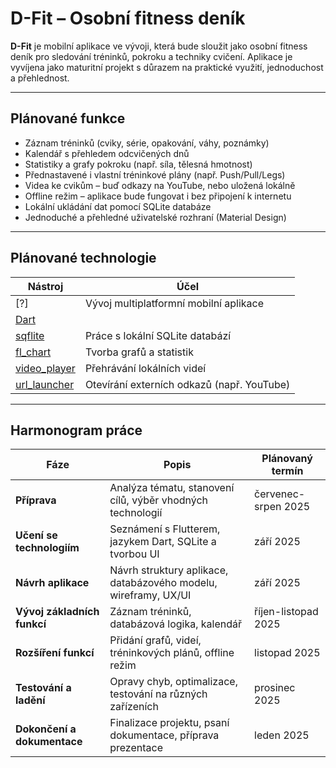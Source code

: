 # D-Fit – Osobní fitness deník

**D-Fit** je mobilní aplikace ve vývoji, která bude sloužit jako osobní fitness deník pro sledování tréninků, pokroku a techniky cvičení. Aplikace je vyvíjena jako maturitní projekt s důrazem na praktické využití, jednoduchost a přehlednost.

---

## Plánované funkce

- Záznam tréninků (cviky, série, opakování, váhy, poznámky)  
- Kalendář s přehledem odcvičených dnů  
- Statistiky a grafy pokroku (např. síla, tělesná hmotnost)  
- Přednastavené i vlastní tréninkové plány (např. Push/Pull/Legs)  
- Videa ke cvikům – buď odkazy na YouTube, nebo uložená lokálně  
- Offline režim – aplikace bude fungovat i bez připojení k internetu  
- Lokální ukládání dat pomocí SQLite databáze  
- Jednoduché a přehledné uživatelské rozhraní (Material Design)  

---

## Plánované technologie

| Nástroj | Účel |
|--------|--------|
| [?]| Vývoj multiplatformní mobilní aplikace |
| [Dart](https://dart.dev) |  |
| [sqflite](https://pub.dev/packages/sqflite) | Práce s lokální SQLite databází |
| [fl_chart](https://pub.dev/packages/fl_chart) | Tvorba grafů a statistik |
| [video_player](https://pub.dev/packages/video_player) | Přehrávání lokálních videí |
| [url_launcher](https://pub.dev/packages/url_launcher) | Otevírání externích odkazů (např. YouTube) |

---

## Harmonogram práce

| Fáze | Popis | Plánovaný termín |
|------|--------|------------------|
| **Příprava** | Analýza tématu, stanovení cílů, výběr vhodných technologií | červenec-srpen 2025 |
| **Učení se technologiím** | Seznámení s Flutterem, jazykem Dart, SQLite a tvorbou UI | září 2025 |
| **Návrh aplikace** | Návrh struktury aplikace, databázového modelu, wireframy, UX/UI | září 2025 |
| **Vývoj základních funkcí** | Záznam tréninků, databázová logika, kalendář | říjen-listopad 2025 |
| **Rozšíření funkcí** | Přidání grafů, videí, tréninkových plánů, offline režim | listopad 2025 |
| **Testování a ladění** | Opravy chyb, optimalizace, testování na různých zařízeních | prosinec 2025 |
| **Dokončení a dokumentace** | Finalizace projektu, psaní dokumentace, příprava prezentace | leden 2025 |
